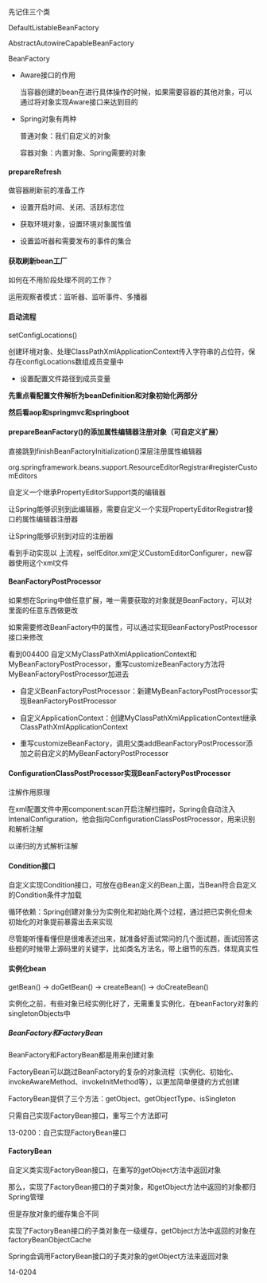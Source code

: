 先记住三个类

DefaultListableBeanFactory

AbstractAutowireCapableBeanFactory

BeanFactory



- Aware接口的作用

  当容器创建的bean在进行具体操作的时候，如果需要容器的其他对象，可以通过将对象实现Aware接口来达到目的

- Spring对象有两种

  普通对象：我们自定义的对象

  容器对象：内置对象、Spring需要的对象



#### prepareRefresh

做容器刷新前的准备工作

- 设置开启时间、关闭、活跃标志位

- 获取环境对象，设置环境对象属性值

- 设置监听器和需要发布的事件的集合



#### 获取刷新bean工厂

如何在不用阶段处理不同的工作？

运用观察者模式：监听器、监听事件、多播器



#### 启动流程

setConfigLocations()

创建环境对象、处理ClassPathXmlApplicationContext传入字符串的占位符，保存在configLocations数组成员变量中

- 设置配置文件路径到成员变量



**先重点看配置文件解析为beanDefinition和对象初始化两部分**

**然后看aop和springmvc和springboot**









#### prepareBeanFactory()的添加属性编辑器注册对象（可自定义扩展）

直接跳到finishBeanFactoryInitialization()深层注册属性编辑器

org.springframework.beans.support.ResourceEditorRegistrar#registerCustomEditors

自定义一个继承PropertyEditorSupport类的编辑器

让Spring能够识别到此编辑器，需要自定义一个实现PropertyEditorRegistrar接口的属性编辑器注册器

让Spring能够识别到对应的注册器

看到手动实现以	上流程，selfEditor.xml定义CustomEditorConfigurer，new容器使用这个xml文件



#### BeanFactoryPostProcessor

如果想在Spring中做任意扩展，唯一需要获取的对象就是BeanFactory，可以对里面的任意东西做更改

如果需要修改BeanFactory中的属性，可以通过实现BeanFactoryPostProcessor接口来修改

看到004400  自定义MyClassPathXmlApplicationContext和MyBeanFactoryPostProcessor，重写customizeBeanFactory方法将MyBeanFactoryPostProcessor加进去

- 自定义BeanFactoryPostProcessor：新建MyBeanFactoryPostProcessor实现BeanFactoryPostProcessor

- 自定义ApplicationContext：创建MyClassPathXmlApplicationContext继承ClassPathXmlApplicationContext
- 重写customizeBeanFactory，调用父类addBeanFactoryPostProcessor添加之前自定义的MyBeanFactoryPostProcessor



#### ConfigurationClassPostProcessor实现BeanFactoryPostProcessor

注解作用原理

在xml配置文件中用component:scan开启注解扫描时，Spring会自动注入IntenalConfiguration，他会指向ConfigurationClassPostProcessor，用来识别和解析注解

以递归的方式解析注解



#### Condition接口

自定义实现Condition接口，可放在@Bean定义的Bean上面，当Bean符合自定义的Condition条件才加载



循环依赖：Spring创建对象分为实例化和初始化两个过程，通过把已实例化但未初始化的对象提前暴露出去来实现



尽管能听懂看懂但是很难表述出来，就准备好面试常问的几个面试题，面试回答这些题的时候带上源码里的关键字，比如类名方法名，带上细节的东西，体现真实性



#### 实例化bean

getBean() -> doGetBean() -> createBean() -> doCreateBean()

实例化之前，有些对象已经实例化好了，无需重复实例化，在beanFactory对象的singletonObjects中

##### BeanFactory和FactoryBean

BeanFactory和FactoryBean都是用来创建对象

FactoryBean可以跳过BeanFactory的复杂的对象流程（实例化、初始化、invokeAwareMethod、invokeInitMethod等），以更加简单便捷的方式创建

FactoryBean提供了三个方法：getObject、getObjectType、isSingleton

只需自己实现FactoryBean接口，重写三个方法即可

13-0200：自己实现FactoryBean接口



#### FactoryBean

自定义类实现FactoryBean接口，在重写的getObject方法中返回对象

那么，实现了FactoryBean接口的子类对象，和getObject方法中返回的对象都归Spring管理

但是存放对象的缓存集合不同

实现了FactoryBean接口的子类对象在一级缓存，getObject方法中返回的对象在factoryBeanObjectCache

Spring会调用FactoryBean接口的子类对象的getObject方法来返回对象

14-0204